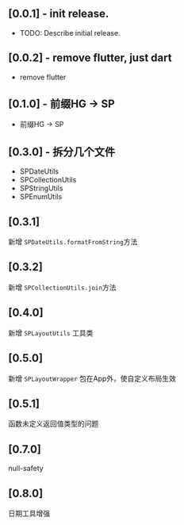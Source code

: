 ## [0.0.1] - init release.

* TODO: Describe initial release.

## [0.0.2] - remove flutter, just dart

* remove flutter

## [0.1.0] - 前缀HG -> SP

* 前缀HG -> SP

## [0.3.0] - 拆分几个文件

* SPDateUtils
* SPCollectionUtils
* SPStringUtils
* SPEnumUtils

## [0.3.1]

新增 `SPDateUtils.formatFromString`方法

## [0.3.2]

新增 `SPCollectionUtils.join`方法

## [0.4.0]

新增 `SPLayoutUtils` 工具类

## [0.5.0]

新增 `SPLayoutWrapper` 包在App外，使自定义布局生效

## [0.5.1]

函数未定义返回值类型的问题

## [0.7.0]

null-safety

## [0.8.0]

日期工具增强